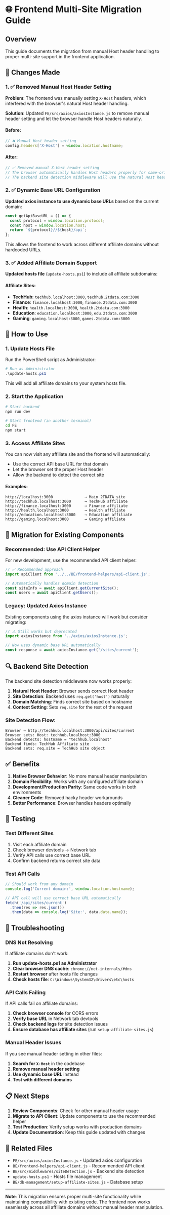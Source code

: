 # 🌐 Frontend Multi-Site Migration Guide

## Overview

This guide documents the migration from manual Host header handling to proper multi-site support in the frontend application.

## 🔧 Changes Made

### 1. ✅ Removed Manual Host Header Setting

**Problem**: The frontend was manually setting `X-Host` headers, which interfered with the browser's natural Host header handling.

**Solution**: Updated `FE/src/axios/axiosInstance.js` to remove manual header setting and let the browser handle Host headers naturally.

#### Before:
```javascript
// ❌ Manual Host header setting
config.headers['X-Host'] = window.location.hostname;
```

#### After:
```javascript
// ✅ Removed manual X-Host header setting
// The browser automatically handles Host headers properly for same-origin requests
// The backend site detection middleware will use the natural Host header
```

### 2. ✅ Dynamic Base URL Configuration

**Updated axios instance to use dynamic base URLs** based on the current domain:

```javascript
const getApiBaseURL = () => {
  const protocol = window.location.protocol;
  const host = window.location.host;
  return `${protocol}//${host}/api`;
};
```

This allows the frontend to work across different affiliate domains without hardcoded URLs.

### 3. ✅ Added Affiliate Domain Support

**Updated hosts file** (`update-hosts.ps1`) to include all affiliate subdomains:

#### Affiliate Sites:
- **TechHub**: `techhub.localhost:3000`, `techhub.2tdata.com:3000`
- **Finance**: `finance.localhost:3000`, `finance.2tdata.com:3000`
- **Health**: `health.localhost:3000`, `health.2tdata.com:3000`
- **Education**: `education.localhost:3000`, `edu.2tdata.com:3000`
- **Gaming**: `gaming.localhost:3000`, `games.2tdata.com:3000`

## 🚀 How to Use

### 1. Update Hosts File

Run the PowerShell script as Administrator:

```powershell
# Run as Administrator
.\update-hosts.ps1
```

This will add all affiliate domains to your system hosts file.

### 2. Start the Application

```bash
# Start backend
npm run dev

# Start frontend (in another terminal)
cd FE
npm start
```

### 3. Access Affiliate Sites

You can now visit any affiliate site and the frontend will automatically:
- Use the correct API base URL for that domain
- Let the browser set the proper Host header
- Allow the backend to detect the correct site

#### Examples:
```
http://localhost:3000              → Main 2TDATA site
http://techhub.localhost:3000      → TechHub affiliate
http://finance.localhost:3000      → Finance affiliate
http://health.localhost:3000       → Health affiliate
http://education.localhost:3000    → Education affiliate
http://gaming.localhost:3000       → Gaming affiliate
```

## 🔄 Migration for Existing Components

### Recommended: Use API Client Helper

For new development, use the recommended API client helper:

```javascript
// ✅ Recommended approach
import apiClient from '../../BE/frontend-helpers/api-client.js';

// Automatically handles domain detection
const siteInfo = await apiClient.getCurrentSite();
const users = await apiClient.getUsers();
```

### Legacy: Updated Axios Instance

Existing components using the axios instance will work but consider migrating:

```javascript
// ⚠️ Still works but deprecated
import axiosInstance from '../axios/axiosInstance.js';

// Now uses dynamic base URL automatically
const response = await axiosInstance.get('/sites/current');
```

## 🔍 Backend Site Detection

The backend site detection middleware now works properly:

1. **Natural Host Header**: Browser sends correct Host header
2. **Site Detection**: Backend uses `req.get('host')` naturally  
3. **Domain Matching**: Finds correct site based on hostname
4. **Context Setting**: Sets `req.site` for the rest of the request

### Site Detection Flow:
```
Browser → http://techhub.localhost:3000/api/sites/current
Browser sets: Host: techhub.localhost:3000
Backend detects: hostname = "techhub.localhost"
Backend finds: TechHub Affiliate site
Backend sets: req.site = TechHub site object
```

## ✅ Benefits

1. **Native Browser Behavior**: No more manual header manipulation
2. **Domain Flexibility**: Works with any configured affiliate domain
3. **Development/Production Parity**: Same code works in both environments
4. **Cleaner Code**: Removed hacky header workarounds
5. **Better Performance**: Browser handles headers optimally

## 🔧 Testing

### Test Different Sites

1. Visit each affiliate domain
2. Check browser devtools → Network tab
3. Verify API calls use correct base URL
4. Confirm backend returns correct site data

### Test API Calls

```javascript
// Should work from any domain
console.log('Current domain:', window.location.hostname);

// API call will use correct base URL automatically
fetch('/api/sites/current')
  .then(res => res.json())
  .then(data => console.log('Site:', data.data.name));
```

## 🐛 Troubleshooting

### DNS Not Resolving

If affiliate domains don't work:

1. **Run update-hosts.ps1 as Administrator**
2. **Clear browser DNS cache**: `chrome://net-internals/#dns`
3. **Restart browser** after hosts file changes
4. **Check hosts file**: `C:\Windows\System32\drivers\etc\hosts`

### API Calls Failing

If API calls fail on affiliate domains:

1. **Check browser console** for CORS errors
2. **Verify base URL** in Network tab devtools
3. **Check backend logs** for site detection issues
4. **Ensure database has affiliate sites** (run `setup-affiliate-sites.js`)

### Manual Header Issues

If you see manual header setting in other files:

1. **Search for `X-Host`** in the codebase
2. **Remove manual header setting**
3. **Use dynamic base URL** instead
4. **Test with different domains**

## 📋 Next Steps

1. **Review Components**: Check for other manual header usage
2. **Migrate to API Client**: Update components to use the recommended helper
3. **Test Production**: Verify setup works with production domains
4. **Update Documentation**: Keep this guide updated with changes

## 🔗 Related Files

- `FE/src/axios/axiosInstance.js` - Updated axios configuration
- `BE/frontend-helpers/api-client.js` - Recommended API client
- `BE/src/middlewares/siteDetection.js` - Backend site detection
- `update-hosts.ps1` - Hosts file management
- `BE/db-management/setup-affiliate-sites.js` - Database setup

---

**Note**: This migration ensures proper multi-site functionality while maintaining compatibility with existing code. The frontend now works seamlessly across all affiliate domains without manual header manipulation.
